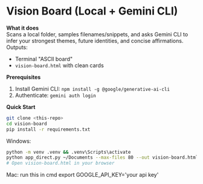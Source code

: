 # Vision Board (Local + Gemini CLI)

**What it does**  
Scans a local folder, samples filenames/snippets, and asks Gemini CLI to infer your strongest themes, future identities, and concise affirmations. Outputs:
- Terminal "ASCII board"
- `vision-board.html` with clean cards

**Prerequisites**
1. Install Gemini CLI: `npm install -g @google/generative-ai-cli`
2. Authenticate: `gemini auth login`

**Quick Start**  
```bash
git clone <this-repo>
cd vision-board
pip install -r requirements.txt
```

Windows:
```bash
python -m venv .venv && .venv\Scripts\activate
python app_direct.py ~/Documents --max-files 80 --out vision-board.html
# Open vision-board.html in your browser
```

Mac:
run this in cmd export GOOGLE_API_KEY='your api key'